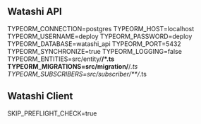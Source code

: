## Watashi API

TYPEORM_CONNECTION=postgres
TYPEORM_HOST=localhost
TYPEORM_USERNAME=deploy
TYPEORM_PASSWORD=deploy
TYPEORM_DATABASE=watashi_api
TYPEORM_PORT=5432
TYPEORM_SYNCHRONIZE=true
TYPEORM_LOGGING=false
TYPEORM_ENTITIES=src/entity/**/*.ts
TYPEORM_MIGRATIONS=src/migration/**/*.ts
TYPEORM_SUBSCRIBERS=src/subscriber/**/*.ts


## Watashi Client 

SKIP_PREFLIGHT_CHECK=true
